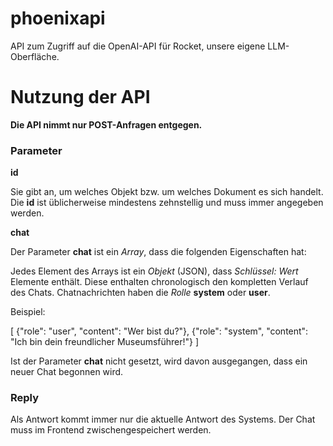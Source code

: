 # phoenixapi
API zum Zugriff auf die OpenAI-API für Rocket, unsere eigene LLM-Oberfläche.

# Nutzung der API

__Die API nimmt nur POST-Anfragen entgegen.__


### Parameter

**id**

Sie gibt an, um welches Objekt bzw. um welches Dokument es sich handelt. Die **id** ist üblicherweise mindestens zehnstellig und muss immer angegeben werden.

**chat**

Der Parameter **chat** ist ein _Array_, dass die folgenden Eigenschaften hat:

Jedes Element des Arrays ist ein _Objekt_ (JSON), dass _Schlüssel: Wert_ Elemente enthält. Diese enthalten chronologisch den kompletten Verlauf des Chats.
Chatnachrichten haben die _Rolle_ **system** oder **user**.

Beispiel:

[
    {"role": "user", "content": "Wer bist du?"},
    {"role": "system", "content": "Ich bin dein freundlicher Museumsführer!"}
]

Ist der Parameter **chat** nicht gesetzt, wird davon ausgegangen, dass ein neuer Chat begonnen wird.

### Reply

Als Antwort kommt immer nur die aktuelle Antwort des Systems. Der Chat muss im Frontend zwischengespeichert werden.
